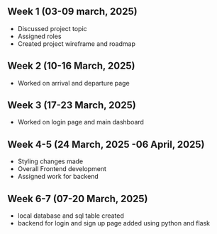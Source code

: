 ## Week 1 (03-09 march, 2025)
- Discussed project topic
- Assigned roles
- Created project wireframe and roadmap 

## Week 2 (10-16 March, 2025)
- Worked on arrival and departure page

## Week 3 (17-23 March, 2025)
- Worked on login page and main dashboard

## Week 4-5 (24 March, 2025 -06 April, 2025)
- Styling changes made
- Overall Frontend development
- Assigned work for backend

## Week 6-7 (07-20 March, 2025)
- local database and sql table created
- backend for login and sign up page added using python and flask
